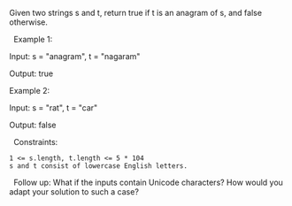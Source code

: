 Given two strings s and t, return true if t is an anagram of s, and false otherwise.

 
Example 1:


Input: s = "anagram", t = "nagaram"

Output: true


Example 2:


Input: s = "rat", t = "car"

Output: false


 
Constraints:


	1 <= s.length, t.length <= 5 * 104
	s and t consist of lowercase English letters.


 
Follow up: What if the inputs contain Unicode characters? How would you adapt your solution to such a case?
